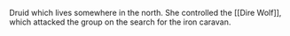 Druid which lives somewhere in the north. She controlled the [[Dire Wolf]], which attacked the group on the search for the iron caravan.